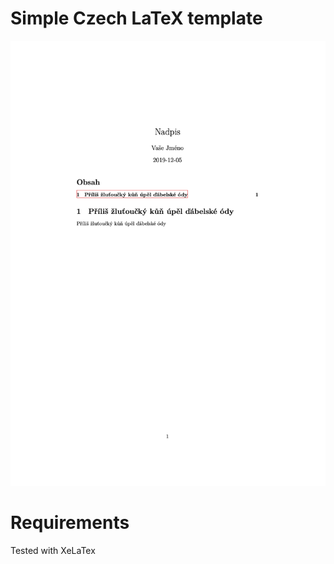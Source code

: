 # Simple Czech LaTeX template

![Screenshot](/screenshot.png?raw=true "Screenshot")
 
# Requirements

Tested with XeLaTex